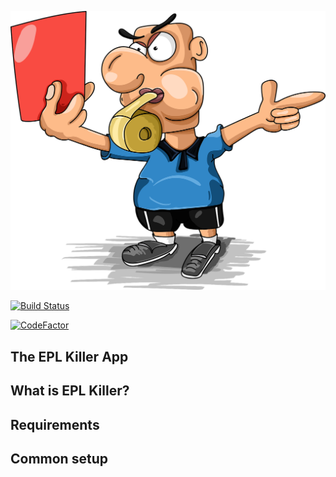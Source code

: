 ![header](assets/red-card.png)

[![Build Status](https://travis-ci.com/matbroughty/epl-knockout.svg?branch=master)](https://travis-ci.com/matbroughty/epl-knockout)

[![CodeFactor](https://www.codefactor.io/repository/github/matbroughty/epl-knockout/badge)](https://www.codefactor.io/repository/github/matbroughty/epl-knockout)

## The EPL Killer App


## What is EPL Killer?

## Requirements


## Common setup
